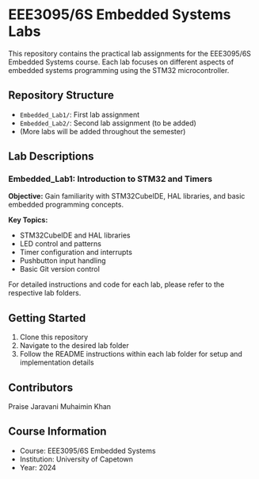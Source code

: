# EEE3095/6S Embedded Systems Labs

This repository contains the practical lab assignments for the EEE3095/6S Embedded Systems course. Each lab focuses on different aspects of embedded systems programming using the STM32 microcontroller.

## Repository Structure

- `Embedded_Lab1/`: First lab assignment
- `Embedded_Lab2/`: Second lab assignment (to be added)
- (More labs will be added throughout the semester)

## Lab Descriptions

### Embedded_Lab1: Introduction to STM32 and Timers

**Objective:** Gain familiarity with STM32CubeIDE, HAL libraries, and basic embedded programming concepts.

**Key Topics:**
- STM32CubeIDE and HAL libraries
- LED control and patterns
- Timer configuration and interrupts
- Pushbutton input handling
- Basic Git version control

For detailed instructions and code for each lab, please refer to the respective lab folders.

## Getting Started

1. Clone this repository
2. Navigate to the desired lab folder
3. Follow the README instructions within each lab folder for setup and implementation details

## Contributors

Praise Jaravani
Muhaimin Khan

## Course Information

- Course: EEE3095/6S Embedded Systems
- Institution: University of Capetown
- Year: 2024
